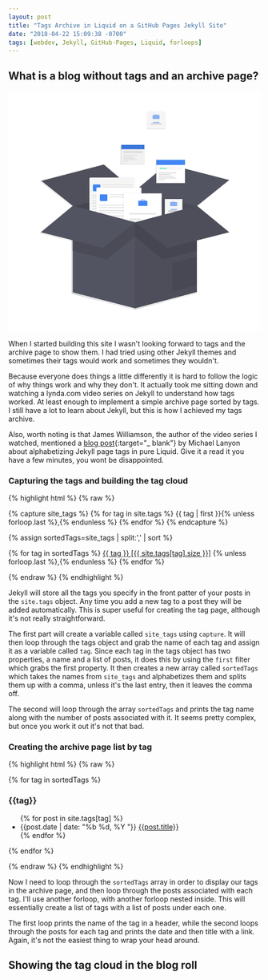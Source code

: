 ```yaml
---
layout: post
title: "Tags Archive in Liquid on a GitHub Pages Jekyll Site"
date: "2018-04-22 15:09:38 -0700"
tags: [webdev, Jekyll, GitHub-Pages, Liquid, forloops]
---
```


## What is a blog without tags and an archive page?

![Post Tags - via Undraw](/img/posts/post-tags.png)

When I started building this site I wasn't looking forward to tags and the archive page to show them. I had tried using other Jekyll themes and sometimes their tags would work and sometimes they wouldn't.

<!--more-->

Because everyone does things a little differently it is hard to follow the logic of why things work and why they don't. It actually took me sitting down and watching a lynda.com video series on Jekyll to understand how tags worked. At least enough to implement a simple archive page sorted by tags. I still have a lot to learn about Jekyll, but this is how I achieved my tags archive.

Also, worth noting is that James Williamson, the author of the video series I watched, mentioned a [blog post](https://blog.lanyonm.org/articles/2013/11/21/alphabetize-jekyll-page-tags-pure-liquid.html){:target="_ blank"} by Michael Lanyon about alphabetizing Jekyll page tags in pure Liquid. Give it a read it you have a few minutes, you wont be disappointed.

### Capturing the tags and building the tag cloud

{% highlight html %}
{% raw %}

{% capture site_tags %}
  {% for tag in site.tags %}
    {{ tag | first }}{% unless forloop.last %},{% endunless %}
  {% endfor %}
{% endcapture %}

{% assign sortedTags=site_tags | split:',' | sort %}

{% for tag in sortedTags %}
  <span class="tags">
    <a href="#{{tag | cgi_escape}}">{{ tag }} [{{ site.tags[tag].size }}]</a>
    {% unless forloop.last %},{% endunless %}
  </span>
{% endfor %}

{% endraw %}
{% endhighlight %}

Jekyll will store all the tags you specify in the front patter of your posts in the `site.tags` object. Any time you add a new tag to a post they will be added automatically. This is super useful for creating the tag page, although it's not really straightforward.

The first part will create a variable called `site_tags` using `capture`. It will then loop through the tags object and grab the name of each tag and assign it as a variable called `tag`. Since each tag in the tags object has two properties, a name and a list of posts, it does this by using the `first` filter which grabs the first property. It then creates a new array called `sortedTags` which takes the names from `site_tags` and alphabetizes them and splits them up with a comma, unless it's the last entry, then it leaves the comma off.

The second will loop through the array `sortedTags` and prints the tag name along with the number of posts associated with it. It seems pretty complex, but once you work it out it's not that bad.

### Creating the archive page list by tag

{% highlight html %}
{% raw %}

{% for tag in sortedTags %}
<div>
  <h3 id="{{tag | cgi_escape}}" class="tag-name"><span>{{tag}}</span></h3>
    <ul class="tag-list">
    {% for post in site.tags[tag] %}
      <li>
        <time itemprop="dateCreated" datetime="{{post.date}}">{{post.date | date: "%b %d, %Y "}}</time> <a href="{{site.baseurl}}{{post.url}}" rel="bookmark" title="Link to {{site.baseurl}}{{post.url}}">{{post.title}}</a>
      </li>
    {% endfor %}
    </ul>
  </div>
{% endfor %}

{% endraw %}
{% endhighlight %}

Now I need to loop through the `sortedTags` array in order to display our tags in the archive page, and then loop through the posts associated with each tag. I'll use another forloop, with another forloop nested inside. This will essentially create a list of tags with a list of posts under each one.

The first loop prints the name of the tag in a header, while the second loops through the posts for each tag and prints the date and then title with a link. Again, it's not the easiest thing to wrap your head around.

## Showing the tag cloud in the blog roll
